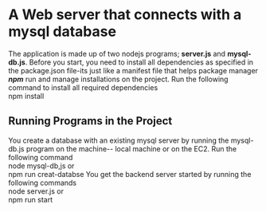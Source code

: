 # A Web server that connects with a mysql database
The application is made up of two nodejs programs; **server.js** and **mysql-db.js**. Before you start, you need to install all dependencies as specified in the package.json file-its just like a manifest file that helps package manager ***npm*** run and manage installations on the project.
Run the following  command to install all required dependencies   
    npm install
## Running Programs in the Project
You create a database with an existing mysql server by running the mysql-db.js program on the machine-- local machine or on the EC2. Run the following command  
    node mysql-db,js
or  
    npm run creat-databse
You get the backend server started by running the following commands  
    node server.js
or  
    npm run start
